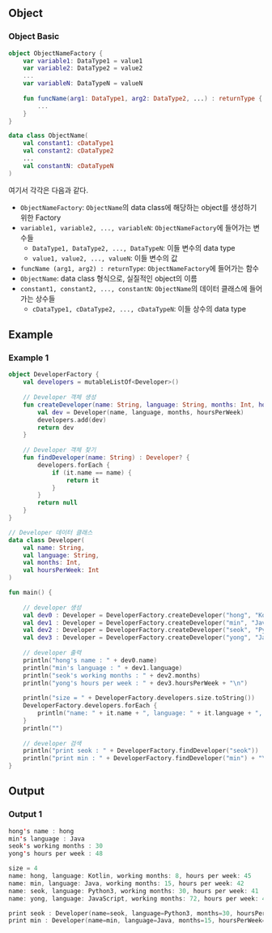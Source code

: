 ## Object
### Object Basic
```kotlin
object ObjectNameFactory {
    var variable1: DataType1 = value1
    var variable2: DataType2 = value2
    ...
    var variableN: DataTypeN = valueN
    
    fun funcName(arg1: DataType1, arg2: DataType2, ...) : returnType {
        ...
    }
}

data class ObjectName(
    val constant1: cDataType1
    val constant2: cDataType2
    ...
    val constantN: cDataTypeN
)
```

여기서 각각은 다음과 같다.
* ```ObjectNameFactory```: ```ObjectName```의 data class에 해당하는 object를 생성하기 위한 Factory
* ```variable1, variable2, ..., variableN```: ```ObjectNameFactory```에 들어가는 변수들
  * ```DataType1, DataType2, ..., DataTypeN```: 이들 변수의 data type
  * ```value1, value2, ..., valueN```: 이들 변수의 값
* ```funcName (arg1, arg2) : returnType```: ```ObjectNameFactory```에 들어가는 함수
* ```ObjectName```: data class 형식으로, 실질적인 object의 이름
* ```constant1, constant2, ..., constantN```: ```ObjectName```의 데이터 클래스에 들어가는 상수들
  * ```cDataType1, cDataType2, ..., cDataTypeN```: 이들 상수의 data type 

## Example
### Example 1
```kotlin
object DeveloperFactory {
    val developers = mutableListOf<Developer>()
    
    // Developer 객체 생성
    fun createDeveloper(name: String, language: String, months: Int, hoursPerWeek: Int) : Developer {
        val dev = Developer(name, language, months, hoursPerWeek)
        developers.add(dev)
        return dev
    }
    
    // Developer 객체 찾기
    fun findDeveloper(name: String) : Developer? {
        developers.forEach {
            if (it.name == name) {
                return it
            }
        }
        return null
    }
}

// Developer 데이터 클래스
data class Developer(
    val name: String,
    val language: String,
    val months: Int,
    val hoursPerWeek: Int
)

fun main() {
    
    // developer 생성
    val dev0 : Developer = DeveloperFactory.createDeveloper("hong", "Kotlin", 8, 45)
    val dev1 : Developer = DeveloperFactory.createDeveloper("min", "Java", 15, 42)
    val dev2 : Developer = DeveloperFactory.createDeveloper("seok", "Python3", 30, 41)
    val dev3 : Developer = DeveloperFactory.createDeveloper("yong", "JavaScript", 72, 48)
    
    // developer 출력
    println("hong's name : " + dev0.name)
    println("min's language : " + dev1.language)
    println("seok's working months : " + dev2.months)
    println("yong's hours per week : " + dev3.hoursPerWeek + "\n")
    
    println("size = " + DeveloperFactory.developers.size.toString())
    DeveloperFactory.developers.forEach {
        println("name: " + it.name + ", language: " + it.language + ", working months: " + it.months + ", hours per week: " + it.hoursPerWeek)
    }
    println("")
    
    // developer 검색
    println("print seok : " + DeveloperFactory.findDeveloper("seok"))
    println("print min : " + DeveloperFactory.findDeveloper("min") + "\n")
}
```

## Output
### Output 1
```kotlin
hong's name : hong
min's language : Java
seok's working months : 30
yong's hours per week : 48

size = 4
name: hong, language: Kotlin, working months: 8, hours per week: 45
name: min, language: Java, working months: 15, hours per week: 42
name: seok, language: Python3, working months: 30, hours per week: 41
name: yong, language: JavaScript, working months: 72, hours per week: 48

print seok : Developer(name=seok, language=Python3, months=30, hoursPerWeek=41)
print min : Developer(name=min, language=Java, months=15, hoursPerWeek=42)
```
